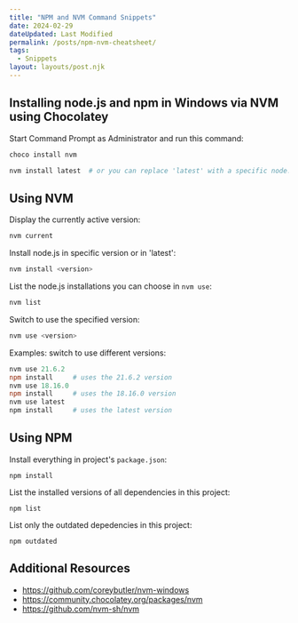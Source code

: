 ```yaml
---
title: "NPM and NVM Command Snippets"
date: 2024-02-29
dateUpdated: Last Modified
permalink: /posts/npm-nvm-cheatsheet/
tags:
  - Snippets
layout: layouts/post.njk
---
```


## Installing node.js and npm in Windows via NVM using Chocolatey

Start Command Prompt as Administrator and run this command:
```powershell
choco install nvm

nvm install latest  # or you can replace 'latest' with a specific node.js version 
```

## Using NVM

Display the currently active version:
```powershell
nvm current
```

Install node.js in specific version or in 'latest':
```powershell
nvm install <version>
```

List the node.js installations you can choose in `nvm use`:
```powershell
nvm list
```

Switch to use the specified version:
```powershell
nvm use <version>
```

Examples: switch to use different versions:
```powershell
nvm use 21.6.2
npm install     # uses the 21.6.2 version
nvm use 18.16.0
npm install     # uses the 18.16.0 version
nvm use latest
npm install     # uses the latest version
```

## Using NPM

Install everything in project's `package.json`:
```
npm install 
```

List the installed versions of all dependencies in this project:
```
npm list
```

List only the outdated depedencies in this project:
```
npm outdated
```

## Additional Resources

- https://github.com/coreybutler/nvm-windows
- https://community.chocolatey.org/packages/nvm
- https://github.com/nvm-sh/nvm
